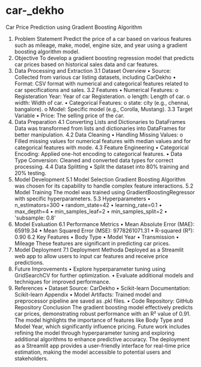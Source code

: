 # car-_dekho
Car Price Prediction using Gradient Boosting Algorithm
1. Problem Statement
Predict the price of a car based on various features such as mileage, make, model, engine size, and year using a gradient boosting algorithm model.
2. Objective
To develop a gradient boosting regression model that predicts car prices based on historical sales data and car features.
3. Data Processing and Extraction
3.1 Dataset Overview
•	Source: Collected from various car listing datasets, including CarDekho
•	Format: CSV format with numerical and categorical features related to car specifications and sales.
3.2 Features
•	Numerical Features:
o	Registeration Year: Year of car Registeration.
o	length: Length of car.
o	width: Width of car.
•	Categorical Features:
o	state: city (e.g., chennai, bangalore).
o	Model: Specific model (e.g., Corolla, Mustang).
3.3 Target Variable
•	Price: The selling price of the car.
4. Data Preparation
4.1 Converting Lists and Dictionaries to DataFrames
Data was transformed from lists and dictionaries into DataFrames for better manipulation.
4.2 Data Cleaning
•	Handling Missing Values:
o	Filled missing values for numerical features with median values and for categorical features with mode.
4.3 Feature Engineering
•	Categorical Encoding: Applied one-hot encoding to categorical features.
•	Data Type Conversion: Cleaned and converted data types for correct processing.
4.4 Data Splitting
•	Split the dataset into 80% training and 20% testing.
5. Model Development
5.1 Model Selection
Gradient Boosting Algorithm was chosen for its capability to handle complex feature interactions.
5.2 Model Training
The model was trained using GradientBoostingRegressor with specific hyperparameters.
5.3 Hyperparameters
•	n_estimators=300
•	random_state=42
•	learning_rate=0.1
•	max_depth=4
•	min_samples_leaf=2
•	min_samples_split=2
•	'subsample: 0.8'
6. Model Evaluation
6.1 Performance Metrics
•	Mean Absolute Error (MAE): 65919.34
•	Mean Squared Error (MSE): 9778261071.31
•	R-squared (R²): 0.90
6.2 Key Features
•	Body Type
•	Model Year
•	Transmission
•	Mileage
These features are significant in predicting car prices.
7. Model Deployment
7.1 Deployment Methoda
Deployed as a Streamlit web app to allow users to input car features and receive price predictions.
8. Future Improvements
•	Explore hyperparameter tuning using GridSearchCV for further optimization.
•	Evaluate additional models and techniques for improved performance.
9. References
•	Dataset Source: CarDekho
•	Scikit-learn Documentation: Scikit-learn
Appendix
•	Model Artifacts: Trained model and preprocessor pipeline are saved as .pkl files.
•	Code Repository: GitHub Repository
Conclusion
The gradient boosting model effectively predicts car prices, demonstrating robust performance with an R² value of 0.91. The model highlights the importance of features like Body Type and Model Year, which significantly influence pricing. Future work includes refining the model through hyperparameter tuning and exploring additional algorithms to enhance predictive accuracy. The deployment as a Streamlit app provides a user-friendly interface for real-time price estimation, making the model accessible to potential users and stakeholders.

